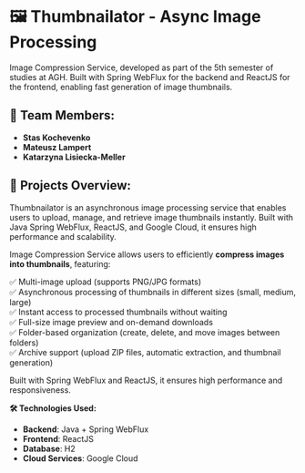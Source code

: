 # 🖼️ Thumbnailator - Async Image Processing

Image Compression Service, developed as part of the 5th semester of studies at AGH. Built with Spring WebFlux for the backend and ReactJS for the frontend, enabling fast generation of image thumbnails.

## 👥 Team Members:
- **Stas Kochevenko**  
- **Mateusz Lampert**
- **Katarzyna Lisiecka-Meller**

## 📌 Projects Overview:
Thumbnailator is an asynchronous image processing service that enables users to upload, manage, and retrieve image thumbnails instantly. Built with Java Spring WebFlux, ReactJS, and Google Cloud, it ensures high performance and scalability.

Image Compression Service allows users to efficiently **compress images into thumbnails**, featuring:

✅ Multi-image upload (supports PNG/JPG formats)  
✅ Asynchronous processing of thumbnails in different sizes (small, medium, large)  
✅ Instant access to processed thumbnails without waiting  
✅ Full-size image preview and on-demand downloads  
✅ Folder-based organization (create, delete, and move images between folders)  
✅ Archive support (upload ZIP files, automatic extraction, and thumbnail generation)  

Built with Spring WebFlux and ReactJS, it ensures high performance and responsiveness.

**🛠️ Technologies Used:**
- **Backend**: Java + Spring WebFlux
- **Frontend**: ReactJS  
- **Database**: H2  
- **Cloud Services**: Google Cloud
